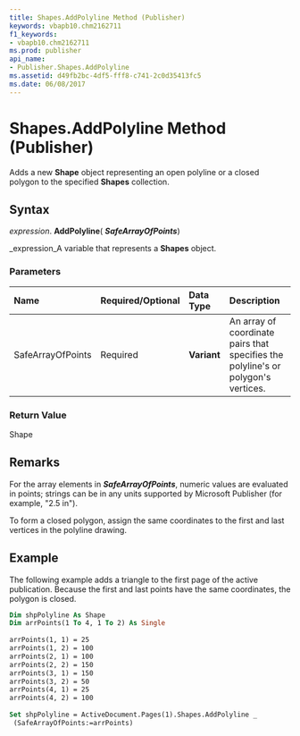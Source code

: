 ```yaml
---
title: Shapes.AddPolyline Method (Publisher)
keywords: vbapb10.chm2162711
f1_keywords:
- vbapb10.chm2162711
ms.prod: publisher
api_name:
- Publisher.Shapes.AddPolyline
ms.assetid: d49fb2bc-4df5-fff8-c741-2c0d35413fc5
ms.date: 06/08/2017
---
```



# Shapes.AddPolyline Method (Publisher)

Adds a new **Shape** object representing an open polyline or a closed polygon to the specified **Shapes** collection.


## Syntax

 _expression_. **AddPolyline**( **_SafeArrayOfPoints_**)

 _expression_A variable that represents a **Shapes** object.


### Parameters



|**Name**|**Required/Optional**|**Data Type**|**Description**|
|:-----|:-----|:-----|:-----|
|SafeArrayOfPoints|Required| **Variant**|An array of coordinate pairs that specifies the polyline's or polygon's vertices.|

### Return Value

Shape


## Remarks

For the array elements in **_SafeArrayOfPoints_**, numeric values are evaluated in points; strings can be in any units supported by Microsoft Publisher (for example, "2.5 in").

To form a closed polygon, assign the same coordinates to the first and last vertices in the polyline drawing.


## Example

The following example adds a triangle to the first page of the active publication. Because the first and last points have the same coordinates, the polygon is closed.


```vb
Dim shpPolyline As Shape 
Dim arrPoints(1 To 4, 1 To 2) As Single 
 
arrPoints(1, 1) = 25 
arrPoints(1, 2) = 100 
arrPoints(2, 1) = 100 
arrPoints(2, 2) = 150 
arrPoints(3, 1) = 150 
arrPoints(3, 2) = 50 
arrPoints(4, 1) = 25 
arrPoints(4, 2) = 100 
 
Set shpPolyline = ActiveDocument.Pages(1).Shapes.AddPolyline _ 
 (SafeArrayOfPoints:=arrPoints)
```


